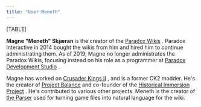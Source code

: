```yaml
---
title: "User:Meneth"
---
```


[TABLE]

**Magne "Meneth" Skjæran** is the creator of the [Paradox
Wikis](https://paradoxwikis.com/ "paradoxwiki:") . Paradox Interactive
in 2014 bought the wikis from him and hired him to continue
administrating them. As of 2019, Magne no longer administrates the
Paradox Wikis, focusing instead on his role as a programmer at [Paradox
Development
Studio](/index.php?title=Paradox&action=edit&redlink=1 "Paradox (page does not exist)")
.

Magne has worked on [Crusader Kings
II](https://ck2.paradoxwikis.com/Crusader_Kings_II_Wiki "ckii:Crusader Kings II Wiki")
, and is a former CK2 modder. He's the creator of [Project
Balance](https://ck2.paradoxwikis.com/Project_Balance "ckii:Project Balance")
and co-founder of the [Historical Immersion
Project](https://ck2.paradoxwikis.com/Historical_Immersion_Project "ckii:Historical Immersion Project")
. He's contributed to various other projects. Meneth is the creator of
[the
Parser](/index.php?title=Hearts_of_Iron_2_Wiki:Parser&action=edit&redlink=1 "Hearts of Iron 2 Wiki:Parser (page does not exist)")
used for turning game files into natural language for the wiki.
